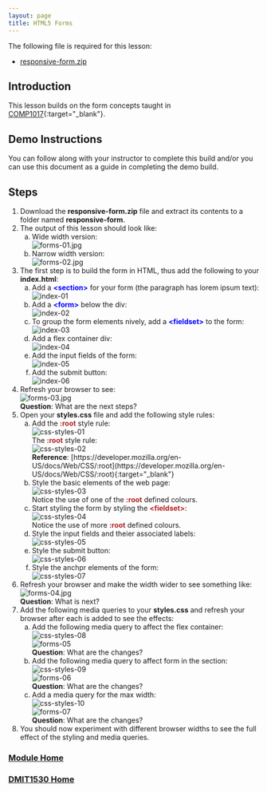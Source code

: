 ```yaml
---
layout: page
title: HTML5 Forms
---
```

<style>
    .css-class{
        color: firebrick;
        font-weight: bold;
    }
    .html-class{
        color: blue;
        font-weight: bold;
    }
</style>
The following file is required for this lesson:
* [responsive-form.zip](files/responsive-form.zip)

## Introduction
This lesson builds on the form concepts taught in [COMP1017](../../../comp1017/module3/24-styling-forms/styling-forms.md){:target="_blank"}.

## Demo Instructions
You can follow along with your instructor to complete this build and/or you can use this document as a guide in completing the demo build.

## Steps
1.	Download the **responsive-form.zip** file and extract its contents to a folder named **responsive-form**.
2.	The output of this lesson should look like:<br>
    <ol type="a">
        <li>Wide width version:<br>
        <img src="files/forms-01.jpg" alt="forms-01.jpg">
        </li>
        <li>Narrow width version:<br>
        <img src="files/forms-02.jpg" alt="forms-02.jpg">
        </li>
    </ol>
3.	The first step is to build the form in HTML, thus add the following to your **index.html**:<br>
    <ol type="a">
        <li>Add a <span class="html-class">&lt;section&gt;</span> for your form (the paragraph has lorem ipsum text):<br>
        <img src="files/index-01.jpg" alt="index-01">
        </li>
        <li>Add a <span class="html-class">&lt;form&gt;</span> below the div:<br>
        <img src="files/index-02.jpg" alt="index-02">
        </li>
        <li>To group the form elements nively, add a <span class="html-class">&lt;fieldset&gt;</span> to the form:<br>
        <img src="files/index-03.jpg" alt="index-03">
        </li>
        <li>Add a flex container div:<br>
        <img src="files/index-04.jpg" alt="index-04">
        </li>
        <li>Add the input fields of the form:<br>
        <img src="files/index-05.jpg" alt="index-05">
        </li>
        <li>Add the submit button:<br>
        <img src="files/index-06.jpg" alt="index-06">
        </li>
    </ol>
4.	Refresh your browser to see:<br>
![forms-03.jpg](files/forms-03.jpg)<br>**Question**: What are the next steps?
5.	Open your **styles.css** file and add the following style rules:<br>
    <ol type="a">
        <li>Add the <span class="css-class">:root</span> style rule:<br>
        <img src="files/css-styles-01.jpg" alt="css-styles-01"><br>
        The <span class="css-class">:root</span> style rule:<br>
        <img src="files/css-styles-02.jpg" alt="css-styles-02"><br>
        <b>Reference</b>: [https://developer.mozilla.org/en-US/docs/Web/CSS/:root](https://developer.mozilla.org/en-US/docs/Web/CSS/:root){:target="_blank"}
        </li>
        <li>Style the basic elements of the web page:<br>
        <img src="files/css-styles-03.jpg" alt="css-styles-03"><br>
        Notice the use of one of the <span class="css-class">:root</span> defined colours.
        </li>
        <li>Start styling the form by styling the <span class="css-class">&lt;fieldset&gt;</span>:<br>
        <img src="files/css-styles-04.jpg" alt="css-styles-04"><br>
        Notice the use of more <span class="css-class">:root</span> defined colours.
        </li>
        <li>Style the input fields and theier associated labels:<br>
        <img src="files/css-styles-05.jpg" alt="css-styles-05">
        </li>
        <li>Style the submit button:<br>
        <img src="files/css-styles-06.jpg" alt="css-styles-06">
        </li>
        <li>Style the anchpr elements of the form:<br>
        <img src="files/css-styles-07.jpg" alt="css-styles-07">
        </li>
    </ol>
6.	Refresh your browser and make the width wider to see something like:<br>
![forms-04.jpg](files/forms-04.jpg)<br>**Question**: What is next?
7.	Add the following media queries to your **styles.css** and refresh your browser after each is added to see the effects:<br>
    <ol type="a">
        <li>Add the following media query to affect the flex container:<br>
        <img src="files/css-styles-08.jpg" alt="css-styles-08"><br>
        <img src="files/forms-05.jpg" alt="forms-05"><br>
        <b>Question</b>: What are the changes?
        </li>
        <li>Add the following media query to affect form in the section:<br>
        <img src="files/css-styles-09.jpg" alt="css-styles-09"><br>
        <img src="files/forms-06.jpg" alt="forms-06"><br>
        <b>Question</b>: What are the changes?
        </li>
        <li>Add a media query for the max width:<br>
        <img src="files/css-styles-10.jpg" alt="css-styles-10"><br>
        <img src="files/forms-07.jpg" alt="forms-07"><br>
        <b>Question</b>: What are the changes?
        </li>
    </ol>
8.	You should now experiment with different browser widths to see the full effect of the styling and media queries.

### [Module Home](../module3.md)
### [DMIT1530 Home](../../)